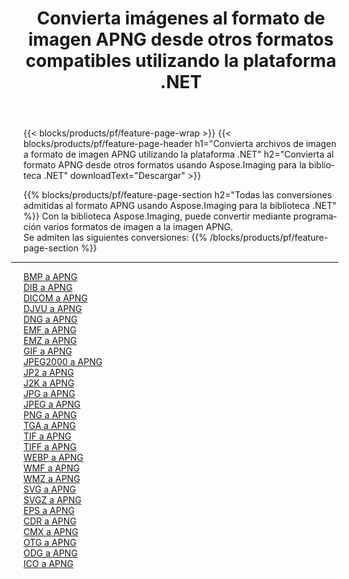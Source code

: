 ﻿---
title: Convierta imágenes al formato de imagen APNG desde otros formatos compatibles utilizando la plataforma .NET 
weight: 3920
url: /es/net/conversion/to/apng 
lang: es
langdirlevel: 2
locales: zh-hans,ja,it,ru,de,es,fr,nl,id,lt,pl,pt,vi,tr,ko,zh-hant,ar,hi,th,sv,cs,uk,he
description: Usando Aspose.Imaging para la biblioteca .NET, es fácil convertir a APNG desde otros formatos de imagen compatibles
---

{{< blocks/products/pf/feature-page-wrap >}}
{{< blocks/products/pf/feature-page-header h1="Convierta archivos de imagen a formato de imagen APNG utilizando la plataforma .NET" h2="Convierta al formato APNG desde otros formatos usando Aspose.Imaging para la biblioteca .NET" downloadText="Descargar" >}}


{{% blocks/products/pf/feature-page-section  h2="Todas las conversiones admitidas al formato APNG usando Aspose.Imaging para la biblioteca .NET" %}}
Con la biblioteca Aspose.Imaging, puede convertir mediante programación varios formatos de imagen a la imagen APNG.
<br/>
Se admiten las siguientes conversiones:
{{% /blocks/products/pf/feature-page-section %}}
<div class="container-fluid productfamilypage bg-gray">
    <div class="convertypes bg-gray agp-content section">
        <div class="container">
		<hr style="margin-left:-20px;"/>
		<div class="row other-converters">
		    <div class='col-md-2 other-converter remove-lp remove-rp'><a href="/imaging/es/net/conversion/bmp-to-apng" >BMP a APNG</a></div>
<div class='col-md-2 other-converter remove-lp remove-rp'><a href="/imaging/es/net/conversion/dib-to-apng" >DIB a APNG</a></div>
<div class='col-md-2 other-converter remove-lp remove-rp'><a href="/imaging/es/net/conversion/dicom-to-apng" >DICOM a APNG</a></div>
<div class='col-md-2 other-converter remove-lp remove-rp'><a href="/imaging/es/net/conversion/djvu-to-apng" >DJVU a APNG</a></div>
<div class='col-md-2 other-converter remove-lp remove-rp'><a href="/imaging/es/net/conversion/dng-to-apng" >DNG a APNG</a></div>
<div class='col-md-2 other-converter remove-lp remove-rp'><a href="/imaging/es/net/conversion/emf-to-apng" >EMF a APNG</a></div>
<div class='col-md-2 other-converter remove-lp remove-rp'><a href="/imaging/es/net/conversion/emz-to-apng" >EMZ a APNG</a></div>
<div class='col-md-2 other-converter remove-lp remove-rp'><a href="/imaging/es/net/conversion/gif-to-apng" >GIF a APNG</a></div>
<div class='col-md-2 other-converter remove-lp remove-rp'><a href="/imaging/es/net/conversion/jpeg2000-to-apng" >JPEG2000 a APNG</a></div>
<div class='col-md-2 other-converter remove-lp remove-rp'><a href="/imaging/es/net/conversion/jp2-to-apng" >JP2 a APNG</a></div>
<div class='col-md-2 other-converter remove-lp remove-rp'><a href="/imaging/es/net/conversion/j2k-to-apng" >J2K a APNG</a></div>
<div class='col-md-2 other-converter remove-lp remove-rp'><a href="/imaging/es/net/conversion/jpg-to-apng" >JPG a APNG</a></div>
<div class='col-md-2 other-converter remove-lp remove-rp'><a href="/imaging/es/net/conversion/jpeg-to-apng" >JPEG a APNG</a></div>
<div class='col-md-2 other-converter remove-lp remove-rp'><a href="/imaging/es/net/conversion/png-to-apng" >PNG a APNG</a></div>
<div class='col-md-2 other-converter remove-lp remove-rp'><a href="/imaging/es/net/conversion/tga-to-apng" >TGA a APNG</a></div>
<div class='col-md-2 other-converter remove-lp remove-rp'><a href="/imaging/es/net/conversion/tif-to-apng" >TIF a APNG</a></div>
<div class='col-md-2 other-converter remove-lp remove-rp'><a href="/imaging/es/net/conversion/tiff-to-apng" >TIFF a APNG</a></div>
<div class='col-md-2 other-converter remove-lp remove-rp'><a href="/imaging/es/net/conversion/webp-to-apng" >WEBP a APNG</a></div>
<div class='col-md-2 other-converter remove-lp remove-rp'><a href="/imaging/es/net/conversion/wmf-to-apng" >WMF a APNG</a></div>
<div class='col-md-2 other-converter remove-lp remove-rp'><a href="/imaging/es/net/conversion/wmz-to-apng" >WMZ a APNG</a></div>
<div class='col-md-2 other-converter remove-lp remove-rp'><a href="/imaging/es/net/conversion/svg-to-apng" >SVG a APNG</a></div>
<div class='col-md-2 other-converter remove-lp remove-rp'><a href="/imaging/es/net/conversion/svgz-to-apng" >SVGZ a APNG</a></div>
<div class='col-md-2 other-converter remove-lp remove-rp'><a href="/imaging/es/net/conversion/eps-to-apng" >EPS a APNG</a></div>
<div class='col-md-2 other-converter remove-lp remove-rp'><a href="/imaging/es/net/conversion/cdr-to-apng" >CDR a APNG</a></div>
<div class='col-md-2 other-converter remove-lp remove-rp'><a href="/imaging/es/net/conversion/cmx-to-apng" >CMX a APNG</a></div>
<div class='col-md-2 other-converter remove-lp remove-rp'><a href="/imaging/es/net/conversion/otg-to-apng" >OTG a APNG</a></div>
<div class='col-md-2 other-converter remove-lp remove-rp'><a href="/imaging/es/net/conversion/odg-to-apng" >ODG a APNG</a></div>
<div class='col-md-2 other-converter remove-lp remove-rp'><a href="/imaging/es/net/conversion/ico-to-apng" >ICO a APNG</a></div>
                </div>
        </div>
    </div>
</div>
<br/>

